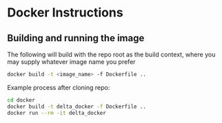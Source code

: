 # Docker Instructions

## Building and running the image

The following will build with the repo root as the build context, where you may supply whatever image name you prefer

```bash
docker build -t <image_name> -f Dockerfile ..
```

Example process after cloning repo:

```bash
cd docker
docker build -t delta_docker -f Dockerfile ..
docker run --rm -it delta_docker
```

